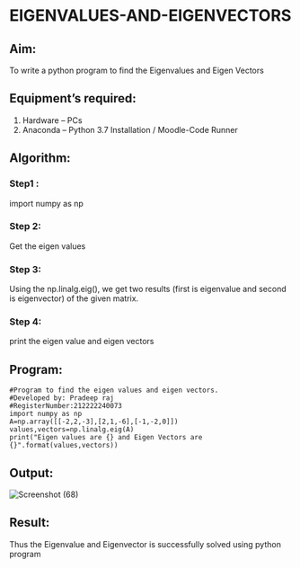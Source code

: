 # EIGENVALUES-AND-EIGENVECTORS
## Aim:
To write a python program to find the Eigenvalues and Eigen Vectors
## Equipment’s required:
1. 	Hardware – PCs
2. 	Anaconda – Python 3.7 Installation / Moodle-Code Runner
## Algorithm:
### Step1 : 
import numpy as np
### Step 2:
Get the eigen values
### Step 3: 
Using the np.linalg.eig(),  we get two results (first is eigenvalue and second is eigenvector) of the given matrix.
### Step 4: 
print the eigen value and eigen vectors
## Program:
```
#Program to find the eigen values and eigen vectors.
#Developed by: Pradeep raj
#RegisterNumber:212222240073
import numpy as np
A=np.array([[-2,2,-3],[2,1,-6],[-1,-2,0]])
values,vectors=np.linalg.eig(A)
print("Eigen values are {} and Eigen Vectors are {}".format(values,vectors))
```
## Output:

![Screenshot (68)](https://user-images.githubusercontent.com/118707347/235662626-0c5a32d4-43e2-47f4-8ce4-6a6d7b844b8e.png)

## Result:
Thus the Eigenvalue and Eigenvector is successfully solved using python program

